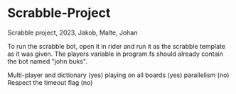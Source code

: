 # Scrabble-Project
Scrabble project, 2023, Jakob, Malte, Johan

To run the scrabble bot, open it in rider and run it as the scrabble template as it was given. The
players variable in program.fs should already contain the bot named "john buks".

Multi-player and dictionary (yes)
playing on all boards (yes)
parallelism (no)
Respect the timeout flag (no)
